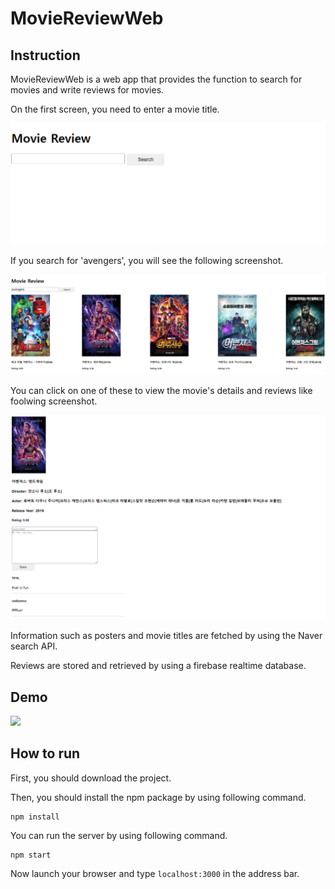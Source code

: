 # MovieReviewWeb

## Instruction
MovieReviewWeb is a web app that provides the function to search for movies and write reviews for movies.  

On the first screen, you need to enter a movie title.

![](.README_images/first-page.png)

If you search for 'avengers', you will see the following screenshot.

![](.README_images/movie-search.png)

You can click on one of these to view the movie's details and reviews like foolwing screenshot.

![](.README_images/search-result.png)

Information such as posters and movie titles are fetched by using the Naver search API.

Reviews are stored and retrieved by using a firebase realtime database.

## Demo

[![](http://img.youtube.com/vi/kCnEfXOkq-E/0.jpg)](https://www.youtube.com/embed/kCnEfXOkq-E)

## How to run

First, you should download the project.

Then, you should install the npm package by using following command.

```
npm install
```

You can run the server by using following command.

```
npm start
```

Now launch your browser and type ```localhost:3000``` in the address bar.